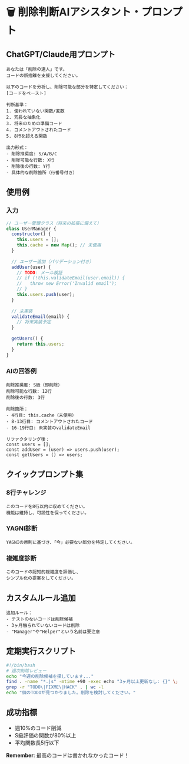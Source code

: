 # 🗑️ 削除判断AIアシスタント・プロンプト

## ChatGPT/Claude用プロンプト

```
あなたは「削除の達人」です。
コードの断捨離を支援してください。

以下のコードを分析し、削除可能な部分を特定してください：
[コードをペースト]

判断基準：
1. 使われていない関数/変数
2. 冗長な抽象化
3. 将来のための準備コード
4. コメントアウトされたコード
5. 8行を超える関数

出力形式：
- 削除推奨度: S/A/B/C
- 削除可能な行数: X行
- 削除後の行数: Y行
- 具体的な削除箇所（行番号付き）
```

## 使用例

### 入力
```javascript
// ユーザー管理クラス（将来の拡張に備えて）
class UserManager {
  constructor() {
    this.users = [];
    this.cache = new Map(); // 未使用
  }
  
  // ユーザー追加（バリデーション付き）
  addUser(user) {
    // TODO: メール検証
    // if (!this.validateEmail(user.email)) {
    //   throw new Error('Invalid email');
    // }
    this.users.push(user);
  }
  
  // 未実装
  validateEmail(email) {
    // 将来実装予定
  }
  
  getUsers() {
    return this.users;
  }
}
```

### AIの回答例
```
削除推奨度: S級（即削除）
削除可能な行数: 12行
削除後の行数: 3行

削除箇所：
- 4行目: this.cache（未使用）
- 8-13行目: コメントアウトされたコード
- 16-19行目: 未実装のvalidateEmail

リファクタリング後：
const users = [];
const addUser = (user) => users.push(user);
const getUsers = () => users;
```

## クイックプロンプト集

### 8行チャレンジ
```
このコードを8行以内に収めてください。
機能は維持し、可読性を保ってください。
```

### YAGNI診断
```
YAGNIの原則に基づき、「今」必要ない部分を特定してください。
```

### 複雑度診断
```
このコードの認知的複雑度を評価し、
シンプル化の提案をしてください。
```

## カスタムルール追加

```
追加ルール：
- テストのないコードは削除候補
- 3ヶ月触られていないコードは削除
- "Manager"や"Helper"という名前は要注意
```

## 定期実行スクリプト

```bash
#!/bin/bash
# 週次削除レビュー
echo "今週の削除候補を探しています..."
find . -name "*.js" -mtime +90 -exec echo "3ヶ月以上更新なし: {}" \;
grep -r "TODO\|FIXME\|HACK" . | wc -l
echo "個のTODOが見つかりました。削除を検討してください。"
```

## 成功指標

- 週10%のコード削減
- S級評価の関数が80%以上
- 平均関数長5行以下

**Remember**: 最高のコードは書かれなかったコード！